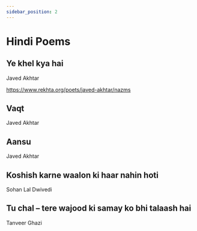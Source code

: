 ```yaml
---
sidebar_position: 2
---
```


# Hindi Poems

## Ye khel kya hai
Javed Akhtar

https://www.rekhta.org/poets/javed-akhtar/nazms


## Vaqt
Javed Akhtar

## Aansu
Javed Akhtar

## Koshish karne waalon ki haar nahin hoti
Sohan Lal Dwivedi

## Tu chal – tere wajood ki samay ko bhi talaash hai
Tanveer Ghazi
